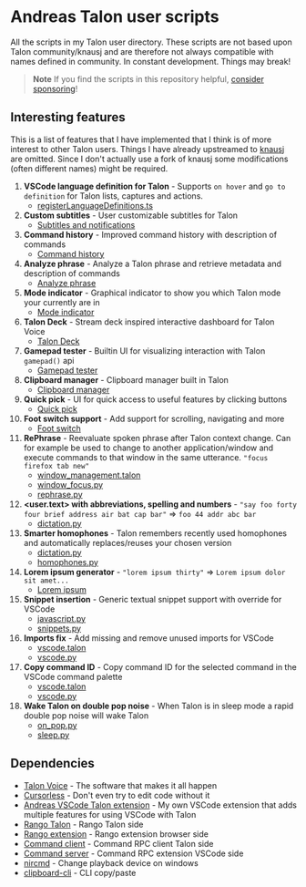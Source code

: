 # Andreas Talon user scripts

All the scripts in my Talon user directory. These scripts are not based upon Talon community/knausj and are therefore not always compatible with names defined in community. In constant development. Things may break!

> **Note**
> If you find the scripts in this repository helpful, [consider sponsoring](https://github.com/sponsors/AndreasArvidsson)!

## Interesting features

This is a list of features that I have implemented that I think is of more interest to other Talon users. Things I have already upstreamed to [knausj](https://github.com/knausj85/knausj_talon) are omitted. Since I don't actually use a fork of knausj some modifications (often different names) might be required.

1. **VSCode language definition for Talon** - Supports `on hover` and `go to definition` for Talon lists, captures and actions.
    - [registerLanguageDefinitions.ts](https://github.com/AndreasArvidsson/andreas-talon-vscode/blob/master/src/registerLanguageDefinitions.ts)
1. **Custom subtitles** - User customizable subtitles for Talon
    - [Subtitles and notifications](./core/on_phrase/subtitles_and_notifications)
1. **Command history** - Improved command history with description of commands
    - [Command history](./core/on_phrase/command_history)
1. **Analyze phrase** - Analyze a Talon phrase and retrieve metadata and description of commands
    - [Analyze phrase](./core/on_phrase/analyze_phrase)
1. **Mode indicator** - Graphical indicator to show you which Talon mode your currently are in
    - [Mode indicator](./plugins/mode_indicator)
1. **Talon Deck** - Stream deck inspired interactive dashboard for Talon Voice
    - [Talon Deck](https://github.com/AndreasArvidsson/talon-deck)
1. **Gamepad tester** - Builtin UI for visualizing interaction with Talon `gamepad()` api
    - [Gamepad tester](./plugins/gamepad_tester)
1. **Clipboard manager** - Clipboard manager built in Talon
    - [Clipboard manager](./plugins/clipboard_manager)
1. **Quick pick** - UI for quick access to useful features by clicking buttons
    - [Quick pick](./plugins/quick_pick)
1. **Foot switch support** - Add support for scrolling, navigating and more
    - [Foot switch](./core/foot_switch)
1. **RePhrase** - Reevaluate spoken phrase after Talon context change. Can for example be used to change to another application/window and execute commands to that window in the same utterance. `"focus firefox tab new"`
    - [window_management.talon](https://github.com/AndreasArvidsson/andreas-talon/blob/f84a1aed3a11608eafcacd12ce37244a6cc07502/misc/window_management/window_management.talon#L1-L5)
    - [window_focus.py](https://github.com/AndreasArvidsson/andreas-talon/blob/f84a1aed3a11608eafcacd12ce37244a6cc07502/misc/window_management/window_focus.py#L111-L117)
    - [rephrase.py](https://github.com/AndreasArvidsson/andreas-talon/blob/master/misc/rephrase.py)
1. **<user.text> with abbreviations, spelling and numbers** - `"say foo forty four brief address air bat cap bar"` => `foo 44 addr abc bar`
    - [dictation.py](https://github.com/AndreasArvidsson/andreas-talon/blob/cbe580f5c6984afe31c76c3a3feb9229b1ede1d1/text/dictation.py#L44-L60)
1. **Smarter homophones** - Talon remembers recently used homophones and automatically replaces/reuses your chosen version
    - [dictation.py](https://github.com/AndreasArvidsson/andreas-talon/blob/b21c9eb553950ff9b3c137a98e8c705a3e8cb393/core/text/text_and_dictation.py#L127)
    - [homophones.py](https://github.com/AndreasArvidsson/andreas-talon/blob/b21c9eb553950ff9b3c137a98e8c705a3e8cb393/core/homophones/homophones.py#L99-L108)
1. **Lorem ipsum generator** - `"lorem ipsum thirty"` => `Lorem ipsum dolor sit amet...`
    - [Lorem ipsum](./plugins/lorem_ipsum)
1. **Snippet insertion** - Generic textual snippet support with override for VSCode
    - [javascript.py](https://github.com/AndreasArvidsson/andreas-talon/blob/ef049e9cf50b2694ee1b2f039fc102bd488ca1ae/langs/javascript/javascript.py#L139-L144)
    - [snippets.py](https://github.com/AndreasArvidsson/andreas-talon/blob/master/text/snippets.py)
1. **Imports fix** - Add missing and remove unused imports for VSCode
    - [vscode.talon](https://github.com/AndreasArvidsson/andreas-talon/blob/cc2f5ecd5f696addd1d8df60207337e295fa800e/apps/vscode/vscode.talon#L32-L35)
    - [vscode.py](https://github.com/AndreasArvidsson/andreas-talon/blob/ef049e9cf50b2694ee1b2f039fc102bd488ca1ae/apps/vscode/vscode.py#L391-L396)
1. **Copy command ID** - Copy command ID for the selected command in the VSCode command palette
    - [vscode.talon](https://github.com/AndreasArvidsson/andreas-talon/blob/ef049e9cf50b2694ee1b2f039fc102bd488ca1ae/apps/vscode/vscode.talon#L252)
    - [vscode.py](https://github.com/AndreasArvidsson/andreas-talon/blob/ef049e9cf50b2694ee1b2f039fc102bd488ca1ae/apps/vscode/vscode.py#L382-L389)
1. **Wake Talon on double pop noise** - When Talon is in sleep mode a rapid double pop noise will wake Talon
    - [on_pop.py](https://github.com/AndreasArvidsson/andreas-talon/blob/ef049e9cf50b2694ee1b2f039fc102bd488ca1ae/misc/on_pop.py)
    - [sleep.py](https://github.com/AndreasArvidsson/andreas-talon/blob/ef049e9cf50b2694ee1b2f039fc102bd488ca1ae/misc/sleep/sleep.py#L23-L29)

## Dependencies

-   [Talon Voice](https://talonvoice.com) - The software that makes it all happen
-   [Cursorless](https://github.com/cursorless-dev/cursorless) - Don't even try to edit code without it
-   [Andreas VSCode Talon extension](https://github.com/AndreasArvidsson/vscode-talon-extension) - My own VSCode extension that adds multiple features for using VSCode with Talon
-   [Rango Talon](https://github.com/AndreasArvidsson/rango-talon) - Rango Talon side
-   [Rango extension](https://addons.mozilla.org/en-US/firefox/addon/rango) - Rango extension browser side
-   [Command client](https://github.com/AndreasArvidsson/talon-vscode-command-client) - Command RPC client Talon side
-   [Command server](https://marketplace.visualstudio.com/items?itemName=pokey.command-server) - Command RPC extension VSCode side
-   [nircmd](https://www.nirsoft.net/utils/nircmd.html) - Change playback device on windows
-   [clipboard-cli](https://www.npmjs.com/package/clipboard-cli) - CLI copy/paste
